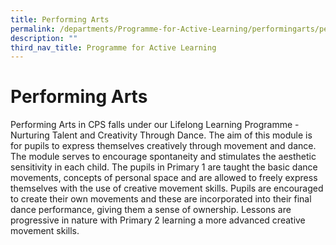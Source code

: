 ```yaml
---
title: Performing Arts
permalink: /departments/Programme-for-Active-Learning/performingarts/permalink/
description: ""
third_nav_title: Programme for Active Learning
---
```

Performing Arts
===============

Performing Arts in CPS falls under our Lifelong Learning Programme - Nurturing Talent and Creativity Through Dance. The aim of this module is for pupils to express themselves creatively through movement and dance. The module serves to encourage spontaneity and stimulates the aesthetic sensitivity in each child. The pupils in Primary 1 are taught the basic dance movements, concepts of personal space and are allowed to freely express themselves with the use of creative movement skills. Pupils are encouraged to create their own movements and these are incorporated into their final dance performance, giving them a sense of ownership. Lessons are progressive in nature with Primary 2 learning a more advanced creative movement skills.